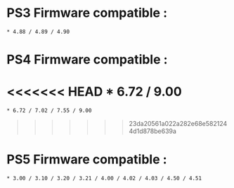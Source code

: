 # PS3 Firmware compatible :
    * 4.88 / 4.89 / 4.90

# PS4 Firmware compatible :
<<<<<<< HEAD
    * 6.72 / 9.00
=======
    * 6.72 / 7.02 / 7.55 / 9.00
>>>>>>> 23da20561a022a282e68e5821244d1d878be639a
    
# PS5 Firmware compatible :
    * 3.00 / 3.10 / 3.20 / 3.21 / 4.00 / 4.02 / 4.03 / 4.50 / 4.51
